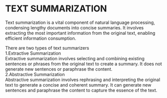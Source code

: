 # TEXT SUMMARIZATION

Text summarization is a vital component of natural language processing, condensing lengthy documents into concise summaries. It involves extracting the most important information from the original text, enabling efficient information consumption.  

There are two types of text summarizers   
1.Extractive Summarization  
Extractive summarization involves selecting and combining existing sentences or phrases from the original text to create a summary. It does not generate new sentences or paraphrase the content.  
2.Abstractive Summarization  
Abstractive summarization involves rephrasing and interpreting the original text to generate a concise and coherent summary. It can generate new sentences and paraphrase the content to capture the essence of the text.  

